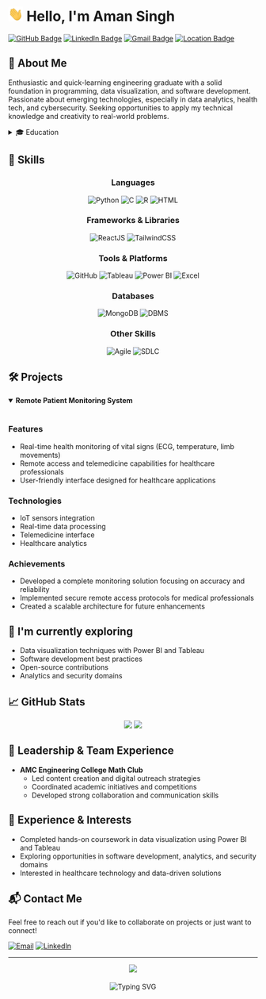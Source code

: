 # <img src="https://raw.githubusercontent.com/ABSphreak/ABSphreak/master/gifs/Hi.gif" width="30px"> Hello, I'm Aman Singh

[![GitHub Badge](https://img.shields.io/badge/-jedislayer009-181717?style=flat-square&logo=github&logoColor=white&link=https://github.com/jedislayer009)](https://github.com/jedislayer009)
[![LinkedIn Badge](https://img.shields.io/badge/-Aman_Singh-0077B5?style=flat-square&logo=linkedin&logoColor=white&link=https://www.linkedin.com/in/aman-singh-453b9a22a/)](https://www.linkedin.com/in/aman-singh-453b9a22a/)
[![Gmail Badge](https://img.shields.io/badge/-asingh432086@gmail.com-D14836?style=flat-square&logo=gmail&logoColor=white&link=mailto:asingh432086@gmail.com)](mailto:asingh432086@gmail.com)
[![Location Badge](https://img.shields.io/badge/-Bengaluru,_India-4A154B?style=flat-square&logo=googlemaps&logoColor=white)](https://www.google.com/maps/place/Bengaluru)

## 💫 About Me

Enthusiastic and quick-learning engineering graduate with a solid foundation in programming, data visualization, and software development. Passionate about emerging technologies, especially in data analytics, health tech, and cybersecurity. Seeking opportunities to apply my technical knowledge and creativity to real-world problems.

<details>
<summary>🎓 Education</summary>
<br>

- **Bachelor of Engineering in Data Science**  
  *AMC Engineering College, Bengaluru*  
  *Dec 2022 - Present*
</details>

## 🚀 Skills

<div align="center">

### Languages
![Python](https://img.shields.io/badge/-Python-3776AB?style=for-the-badge&logo=python&logoColor=white)
![C](https://img.shields.io/badge/-C-A8B9CC?style=for-the-badge&logo=c&logoColor=white)
![R](https://img.shields.io/badge/-R-276DC3?style=for-the-badge&logo=r&logoColor=white)
![HTML](https://img.shields.io/badge/-HTML-E34F26?style=for-the-badge&logo=html5&logoColor=white)

### Frameworks & Libraries
![ReactJS](https://img.shields.io/badge/-ReactJS-61DAFB?style=for-the-badge&logo=react&logoColor=black)
![TailwindCSS](https://img.shields.io/badge/-Tailwind_CSS-38B2AC?style=for-the-badge&logo=tailwind-css&logoColor=white)

### Tools & Platforms
![GitHub](https://img.shields.io/badge/-GitHub-181717?style=for-the-badge&logo=github&logoColor=white)
![Tableau](https://img.shields.io/badge/-Tableau-E97627?style=for-the-badge&logo=tableau&logoColor=white)
![Power BI](https://img.shields.io/badge/-Power_BI-F2C811?style=for-the-badge&logo=powerbi&logoColor=black)
![Excel](https://img.shields.io/badge/-Excel-217346?style=for-the-badge&logo=microsoftexcel&logoColor=white)

### Databases
![MongoDB](https://img.shields.io/badge/-MongoDB-47A248?style=for-the-badge&logo=mongodb&logoColor=white)
![DBMS](https://img.shields.io/badge/-DBMS-4479A1?style=for-the-badge&logo=database&logoColor=white)

### Other Skills
![Agile](https://img.shields.io/badge/-Agile-6DB33F?style=for-the-badge&logo=agile&logoColor=white)
![SDLC](https://img.shields.io/badge/-SDLC-FF6C37?style=for-the-badge&logo=sdlc&logoColor=white)

</div>

## 🛠️ Projects

<details open>
<summary><strong>Remote Patient Monitoring System</strong></summary>
<br>

### Features
- Real-time health monitoring of vital signs (ECG, temperature, limb movements)
- Remote access and telemedicine capabilities for healthcare professionals
- User-friendly interface designed for healthcare applications

### Technologies
- IoT sensors integration
- Real-time data processing
- Telemedicine interface
- Healthcare analytics

### Achievements
- Developed a complete monitoring solution focusing on accuracy and reliability
- Implemented secure remote access protocols for medical professionals
- Created a scalable architecture for future enhancements

</details>

## 🌱 I'm currently exploring

- Data visualization techniques with Power BI and Tableau
- Software development best practices
- Open-source contributions
- Analytics and security domains

## 📈 GitHub Stats

<div align="center">
  <img height="180em" src="https://github-readme-stats.vercel.app/api?username=jedislayer009&show_icons=true&theme=react&include_all_commits=true&count_private=true"/>
  <img height="180em" src="https://github-readme-stats.vercel.app/api/top-langs/?username=jedislayer009&layout=compact&langs_count=8&theme=react"/>
</div>

## 👥 Leadership & Team Experience

- **AMC Engineering College Math Club**
  - Led content creation and digital outreach strategies
  - Coordinated academic initiatives and competitions
  - Developed strong collaboration and communication skills

## 💼 Experience & Interests

- Completed hands-on coursework in data visualization using Power BI and Tableau
- Exploring opportunities in software development, analytics, and security domains
- Interested in healthcare technology and data-driven solutions

## 📬 Contact Me

Feel free to reach out if you'd like to collaborate on projects or just want to connect!

[![Email](https://img.shields.io/badge/-Email-D14836?style=for-the-badge&logo=gmail&logoColor=white)](mailto:asingh432086@gmail.com)
[![LinkedIn](https://img.shields.io/badge/-LinkedIn-0077B5?style=for-the-badge&logo=linkedin&logoColor=white)](https://www.linkedin.com/in/aman-singh-453b9a22a/)

---

<div align="center">
  <img src="https://komarev.com/ghpvc/?username=jedislayer009&color=blueviolet&style=flat-square&label=Profile+Views">
  <br><br>
  <img src="https://readme-typing-svg.herokuapp.com?font=Fira+Code&pause=1000&color=6A54F7&center=true&vCenter=true&width=435&lines=Always+learning%2C+always+growing...;Open+to+new+opportunities;Data+Science+%7C+Analytics+%7C+Development" alt="Typing SVG" />
</div>

